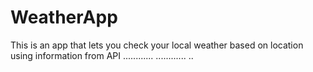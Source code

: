 # WeatherApp
This is an app that lets you check your local weather based on location using information from API
............
............
..
